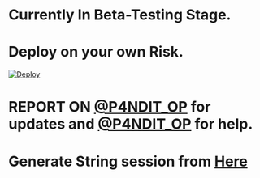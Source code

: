 # Currently In Beta-Testing Stage.

# Deploy on your own Risk.


[![Deploy](https://www.herokucdn.com/deploy/button.svg)](https://heroku.com/deploy?template=https://github.com/PANDITOP)  


# REPORT ON [@P4NDIT_OP](https://t.me/the_ENGLISH_VINGLISH_CHAT) for updates and [@P4NDIT_OP](https://t.me/ENGLISH_VINGLISH_CHAT) for help.


# Generate String session from [Here](https://repl.it/@subinps/getStringName)
